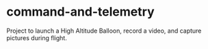 # command-and-telemetry
Project to launch a High Altitude Balloon, record a video, and capture pictures during flight.
